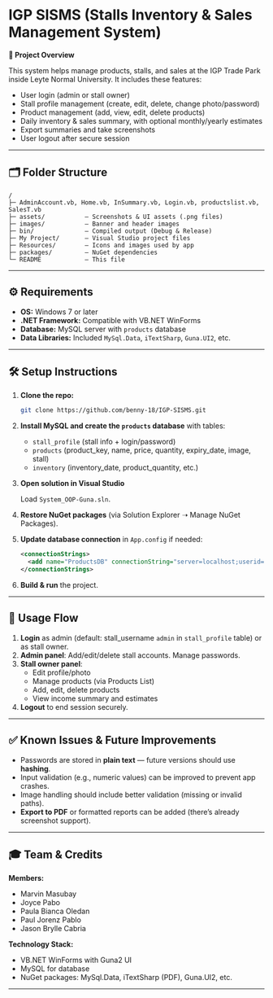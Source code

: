 # IGP SISMS (Stalls Inventory & Sales Management System)

**📌 Project Overview**

This system helps manage products, stalls, and sales at the IGP Trade Park inside Leyte Normal University. It includes these features:

- User login (admin or stall owner)
- Stall profile management (create, edit, delete, change photo/password)
- Product management (add, view, edit, delete products)
- Daily inventory & sales summary, with optional monthly/yearly estimates
- Export summaries and take screenshots
- User logout after secure session

---

## 🗂️ Folder Structure

```
/
├─ AdminAccount.vb, Home.vb, InSummary.vb, Login.vb, productslist.vb, SalesT.vb
├─ assets/           – Screenshots & UI assets (.png files)
├─ images/           – Banner and header images
├─ bin/              – Compiled output (Debug & Release)
├─ My Project/       – Visual Studio project files
├─ Resources/        – Icons and images used by app
├─ packages/         – NuGet dependencies
└─ README            – This file

```

---

## ⚙️ Requirements

- **OS:** Windows 7 or later
- **.NET Framework:** Compatible with VB.NET WinForms
- **Database:** MySQL server with `products` database
- **Data Libraries:** Included `MySql.Data`, `iTextSharp`, `Guna.UI2`, etc.

---

## 🛠️ Setup Instructions

1. **Clone the repo:**
    
    ```bash
    git clone https://github.com/benny-18/IGP-SISMS.git
    
    ```
    
2. **Install MySQL and create the `products` database** with tables:
    - `stall_profile` (stall info + login/password)
    - `products` (product_key, name, price, quantity, expiry_date, image, stall)
    - `inventory` (inventory_date, product_quantity, etc.)
3. **Open solution in Visual Studio**
    
    Load `System_OOP-Guna.sln`.
    
4. **Restore NuGet packages** (via Solution Explorer ➝ Manage NuGet Packages).
5. **Update database connection** in `App.config` if needed:
    
    ```xml
    <connectionStrings>
      <add name="ProductsDB" connectionString="server=localhost;userid=root;password=1234;database=products" providerName="MySql.Data.MySqlClient" />
    </connectionStrings>
    
    ```
    
6. **Build & run** the project.

---

## 🧩 Usage Flow

1. **Login** as admin (default: stall_username `admin` in `stall_profile` table) or as stall owner.
2. **Admin panel**: Add/edit/delete stall accounts. Manage passwords.
3. **Stall owner panel**:
    - Edit profile/photo
    - Manage products (via Products List)
    - Add, edit, delete products
    - View income summary and estimates
4. **Logout** to end session securely.

---

## ✅ Known Issues & Future Improvements

- Passwords are stored in **plain text** — future versions should use **hashing**.
- Input validation (e.g., numeric values) can be improved to prevent app crashes.
- Image handling should include better validation (missing or invalid paths).
- **Export to PDF** or formatted reports can be added (there’s already screenshot support).

---

## 🎓 Team & Credits

**Members:**

- Marvin Masubay
- Joyce Pabo
- Paula Bianca Oledan
- Paul Jorenz Pablo
- Jason Brylle Cabria

**Technology Stack:**

- VB.NET WinForms with Guna2 UI
- MySQL for database
- NuGet packages: MySql.Data, iTextSharp (PDF), Guna.UI2, etc.

---
